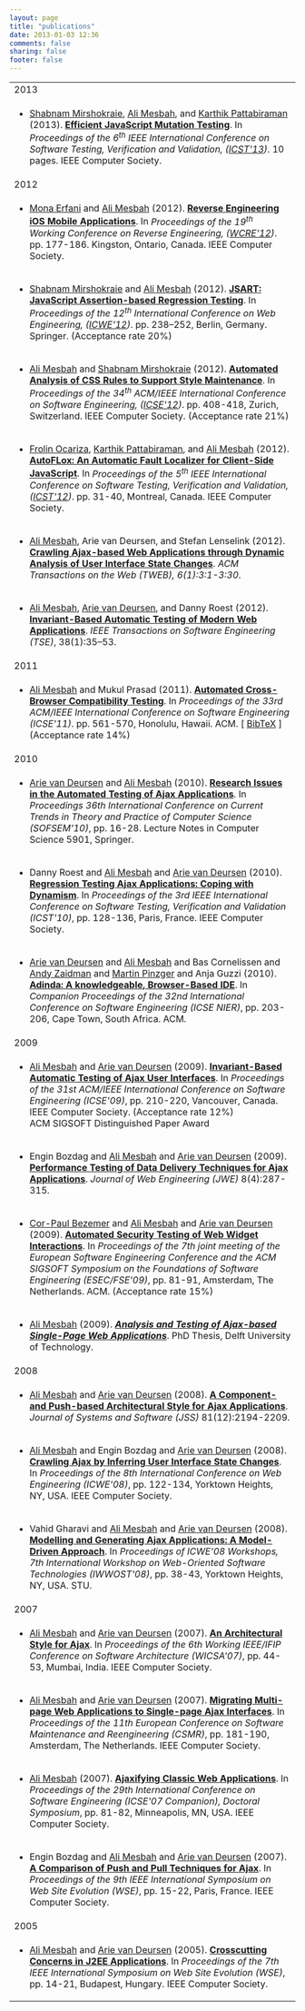 ```yaml
---
layout: page
title: "publications"
date: 2013-01-03 12:36
comments: false
sharing: false
footer: false
---
```




<table style="width:100%">
<tbody>


<tr><td class="year">2013</td></tr>


<tr><td class="pub"><ul><li class="pub"><a href="http://www.ece.ubc.ca/~shabnamm/">Shabnam Mirshokraie</a>,  <a class="author" href="http://ece.ubc.ca/~amesbah/">Ali Mesbah</a>, and <a href="http://blogs.ubc.ca/karthik/">Karthik Pattabiraman</a> (2013). 
<b><a href="#">Efficient JavaScript Mutation Testing</a></b>. In <i>Proceedings of the 6<sup>th</sup> IEEE International Conference on Software Testing, Verification and Validation, (<a href="http://www.icst.lu" target="_blank">ICST'13</a>)</i>. 10 pages. IEEE Computer Society.
</li></ul></td></tr>



<tr><td class="year">2012</td></tr>

<tr><td class="pub"><ul><li class="pub"><a href="http://www.ece.ubc.ca/~merfani/">Mona Erfani</a> and <a class="author" href="http://ece.ubc.ca/~amesbah/">Ali Mesbah</a> (2012). 
<b><a href="http://ece.ubc.ca/~amesbah/docs/wcre12.pdf">Reverse Engineering iOS Mobile Applications</a></b>. In <i>Proceedings of the 19<sup>th</sup> Working Conference on Reverse Engineering, (<a href="http://www.distat.unimol.it/wcre2012/" target="_blank">WCRE'12</a>)</i>. pp. 177-186. Kingston, Ontario, Canada. IEEE Computer Society. 
</li></ul></td></tr>



<tr><td class="pub"><ul><li class="pub"><a href="http://www.ece.ubc.ca/~shabnamm/">Shabnam Mirshokraie</a> and <a class="author" href="http://ece.ubc.ca/~amesbah/">Ali Mesbah</a> (2012). 
<b><a href="http://www.ece.ubc.ca/~amesbah/docs/icwe12.pdf">JSART: JavaScript Assertion-based Regression Testing</a></b>. In <i>Proceedings of the 12<sup>th</sup> International Conference on Web Engineering, (<a href="http://icwe2012.webengineering.org" target="_blank">ICWE'12</a>)</i>. pp. 238–252, Berlin, Germany. Springer. (Acceptance rate 20%)
</li></ul></td></tr>


<tr><td class="pub"><ul><li class="pub"><a class="author" href="http://ece.ubc.ca/~amesbah/">Ali Mesbah</a> and <a href="http://www.ece.ubc.ca/~shabnamm/">Shabnam Mirshokraie</a> (2012). 
<b><a href="http://www.ece.ubc.ca/~amesbah/docs/icse12.pdf">Automated Analysis of CSS Rules to Support Style Maintenance</a></b>. In <i>Proceedings of the 34<sup>th</sup> ACM/IEEE International Conference on Software Engineering, (<a href="http://www.ifi.uzh.ch/icse2012/home/" target="_blank">ICSE'12</a>)</i>. pp. 408-418, Zurich, Switzerland. IEEE Computer Society. (Acceptance rate 21%)
</li></ul></td></tr>


<tr><td class="pub"><ul><li class="pub"><a href="http://ece.ubc.ca/~frolino/">Frolin Ocariza</a>, <a href="http://blogs.ubc.ca/karthik/">Karthik Pattabiraman</a>, and <a class="author" href="http://ece.ubc.ca/~amesbah/">Ali Mesbah</a> (2012). 
<b><a href="http://www.ece.ubc.ca/~amesbah/docs/icst12.pdf">AutoFLox: An Automatic Fault  Localizer for Client-Side JavaScript</a></b>. In <i>Proceedings of the 5<sup>th</sup> IEEE International Conference on Software Testing, Verification and Validation, (<a href="http://icst2012.soccerlab.polymtl.ca" target="_blank">ICST'12</a>)</i>. pp. 31-40, Montreal, Canada. IEEE Computer Society.
</li></ul></td></tr>



<tr><td class="pub"><ul><li class="pub">
<a class="author" href="http://ece.ubc.ca/~amesbah/">Ali Mesbah</a>, Arie van Deursen, and Stefan Lenselink (2012). 
<b><a href="/~amesbah/docs/tweb-final.pdf">Crawling Ajax-based Web Applications through Dynamic Analysis of User Interface State Changes</a></b>. <i>ACM Transactions on the Web (TWEB), 6(1):3:1-3:30</i>.
</li></ul></td></tr>


<tr><td class="pub"><ul><li class="pub">
<a class="author" href="http://ece.ubc.ca/~amesbah/">Ali Mesbah</a>, <a class="author" href="http://www.st.ewi.tudelft.nl/~arie/">Arie van Deursen</a>, and Danny Roest (2012). 
<b><a href="http://www.ece.ubc.ca/~amesbah/docs/tse11.pdf">Invariant-Based Automatic Testing of Modern Web Applications</a></b>. <i>IEEE Transactions on Software Engineering (TSE)</i>, 38(1):35–53.</li></ul></td></tr>



<tr><td class="year">2011</td></tr>


<tr><td class="pub"><ul><li class="pub">
<a class="author" href="http://ece.ubc.ca/~amesbah/">Ali Mesbah</a> and Mukul Prasad (2011). <b><a href="http://www.ece.ubc.ca/~amesbah/docs/icse11.pdf">Automated Cross-Browser Compatibility Testing</a></b>. In <i>Proceedings of the 33rd ACM/IEEE International Conference on Software Engineering (ICSE'11)</i>. pp. 561-570, Honolulu, Hawaii. ACM.
[&nbsp;<a class="bibtex button" href="http://www.ece.ubc.ca/biblio/export/bibtex/33061">BibTeX</a>&nbsp;] (Acceptance rate 14%)
</li></ul></td></tr>

<tr><td class="year">2010</td></tr>
<tr><td class="pub"><ul><li class="pub">
<a class="author" href="http://www.st.ewi.tudelft.nl/~arie/">Arie van Deursen</a> and <a class="author" href="http://ece.ubc.ca/~amesbah/">Ali Mesbah</a> (2010). <b><a href="http://swerl.tudelft.nl/twiki/pub/Main/TechnicalReports/TUD-SERG-2009-032.pdf">Research Issues in the Automated Testing of Ajax Applications</a></b>. In <i>Proceedings 36th International Conference on Current Trends in Theory and Practice of Computer Science (SOFSEM'10)</i>, pp. 16-28. Lecture Notes in Computer Science 5901, Springer.
</li></ul></td></tr>
<tr><td class="pub"><ul><li class="pub">
Danny Roest and <a class="author" href="http://ece.ubc.ca/~amesbah/">Ali Mesbah</a> and <a class="author" href="http://www.st.ewi.tudelft.nl/~arie/">Arie van Deursen</a> (2010). <b><a href="http://swerl.tudelft.nl/twiki/pub/Main/TechnicalReports/TUD-SERG-2009-028.pdf">Regression Testing Ajax Applications: Coping with Dynamism</a></b>. In <i>Proceedings of the 3rd IEEE International Conference on Software Testing, Verification and Validation (ICST'10)</i>, pp. 128-136, Paris, France. IEEE Computer Society.
</li></ul></td></tr>
<tr><td class="pub"><ul><li class="pub">
<a class="author" href="http://www.st.ewi.tudelft.nl/~arie/">Arie van Deursen</a> and <a class="author" href="http://ece.ubc.ca/~amesbah/">Ali Mesbah</a> and Bas Cornelissen and <a class="author" href="http://www.st.ewi.tudelft.nl/~zaidman">Andy Zaidman</a> and <a class="author" href="http://www.pds.twi.tudelft.nl/people/pinzger">Martin Pinzger</a> and Anja Guzzi (2010). <b><a href="http://swerl.tudelft.nl/twiki/pub/Main/TechnicalReports/TUD-SERG-2010-005.pdf">Adinda: A knowledgeable, Browser-Based IDE</a></b>. In <i>Companion Proceedings of the 32nd International Conference on Software Engineering (ICSE NIER)</i>, pp. 203-206, Cape Town, South Africa. ACM.
</li></ul></td></tr>

<tr><td class="year">2009</td></tr>
<tr><td class="pub"><ul><li class="pub">
<a class="author" href="http://ece.ubc.ca/~amesbah/">Ali Mesbah</a> and <a class="author" href="http://www.st.ewi.tudelft.nl/~arie/">Arie van Deursen</a> (2009). <b><a href="docs/icse09.pdf">Invariant-Based Automatic Testing of Ajax User Interfaces</a></b>. In <i>Proceedings of the 31st ACM/IEEE International Conference on Software Engineering (ICSE'09)</i>, pp. 210-220, Vancouver, Canada. IEEE Computer Society. (Acceptance rate 12%)
 <div class="award">ACM SIGSOFT Distinguished Paper Award</div></li></ul></td></tr>

<tr><td class="pub"><ul><li class="pub">
Engin Bozdag and <a class="author" href="http://ece.ubc.ca/~amesbah/">Ali Mesbah</a> and <a class="author" href="http://www.st.ewi.tudelft.nl/~arie/">Arie van Deursen</a> (2009). <b><a href="http://swerl.tudelft.nl/twiki/pub/Main/TechnicalReports/TUD-SERG-2008-009.pdf">Performance Testing of Data Delivery Techniques for Ajax Applications</a></b>. <i>Journal of Web Engineering (JWE)</i> 8(4):287-315.
</li></ul></td></tr>
<tr><td class="pub"><ul><li class="pub">
<a class="author" href="http://swerl.tudelft.nl/bin/view/Main/CorPaulBezemer">Cor-Paul Bezemer</a> and <a class="author" href="http://ece.ubc.ca/~amesbah/">Ali Mesbah</a> and <a class="author" href="http://www.st.ewi.tudelft.nl/~arie/">Arie van Deursen</a> (2009). <b><a href="docs/fse09.pdf">Automated Security Testing of Web Widget Interactions</a></b>. In <i>Proceedings of the 7th joint meeting of the European Software Engineering Conference and the ACM SIGSOFT Symposium on the Foundations of Software Engineering (ESEC/FSE'09)</i>, pp. 81-91, Amsterdam, The Netherlands. ACM. (Acceptance rate 15%)
</li></ul></td></tr>
<tr><td class="pub"><ul><li class="pub">
<a class="author" href="http://ece.ubc.ca/~amesbah/">Ali Mesbah</a> (2009). <i><b><a href="http://ece.ubc.ca/~amesbah/docs/mesbah-dissertation.pdf">Analysis and Testing of Ajax-based Single-Page Web Applications</a></b></i>. PhD Thesis, Delft University of Technology.
</li></ul></td></tr>

<tr><td class="year">2008</td></tr>
<tr><td class="pub"><ul><li class="pub">
<a class="author" href="http://ece.ubc.ca/~amesbah/">Ali Mesbah</a> and <a class="author" href="http://www.st.ewi.tudelft.nl/~arie/">Arie van Deursen</a> (2008). <b><a href="http://swerl.tudelft.nl/twiki/pub/Main/TechnicalReports/TUD-SERG-2008-013.pdf">A Component- and Push-based Architectural Style for Ajax Applications</a></b>. <i>Journal of Systems and Software (JSS)</i> 81(12):2194-2209.
</li></ul></td></tr>
<tr><td class="pub"><ul><li class="pub">
<a class="author" href="http://ece.ubc.ca/~amesbah/">Ali Mesbah</a> and Engin Bozdag and <a class="author" href="http://www.st.ewi.tudelft.nl/~arie/">Arie van Deursen</a> (2008). <b><a href="docs/icwe08.pdf">Crawling Ajax by Inferring User Interface State Changes</a></b>. In <i>Proceedings of the 8th International Conference on Web Engineering (ICWE'08)</i>, pp. 122-134, Yorktown Heights, NY, USA. IEEE Computer Society.
</li></ul></td></tr>
<tr><td class="pub"><ul><li class="pub">
Vahid Gharavi and <a class="author" href="http://ece.ubc.ca/~amesbah/">Ali Mesbah</a> and <a class="author" href="http://www.st.ewi.tudelft.nl/~arie/">Arie van Deursen</a> (2008). <b><a href="http://swerl.tudelft.nl/twiki/pub/Main/TechnicalReports/TUD-SERG-2008-024.pdf">Modelling and Generating Ajax Applications: A Model-Driven Approach</a></b>. In <i>Proceedings of ICWE'08 Workshops, 7th International Workshop on Web-Oriented Software Technologies (IWWOST'08)</i>, pp. 38-43, Yorktown Heights, NY, USA. STU.
</li></ul></td></tr>

<tr><td class="year">2007</td></tr>
<tr><td class="pub"><ul><li class="pub">
<a class="author" href="http://ece.ubc.ca/~amesbah/">Ali Mesbah</a> and <a class="author" href="http://www.st.ewi.tudelft.nl/~arie/">Arie van Deursen</a> (2007). <b><a href="http://arxiv.org/pdf/cs.SE/0608111">An Architectural Style for Ajax</a></b>. In <i>Proceedings of the 6th Working IEEE/IFIP Conference on Software Architecture (WICSA'07)</i>, pp. 44-53, Mumbai, India. IEEE Computer Society.
</li></ul></td></tr>
<tr><td class="pub"><ul><li class="pub">
<a class="author" href="http://ece.ubc.ca/~amesbah/">Ali Mesbah</a> and <a class="author" href="http://www.st.ewi.tudelft.nl/~arie/">Arie van Deursen</a> (2007). <b><a href="http://arxiv.org/pdf/cs.SE/0610094">Migrating Multi-page Web Applications to Single-page Ajax Interfaces</a></b>. In <i>Proceedings of the 11th European Conference on Software Maintenance and Reengineering (CSMR)</i>, pp. 181-190, Amsterdam, The Netherlands. IEEE Computer Society.
</li></ul></td></tr>
<tr><td class="pub"><ul><li class="pub">
<a class="author" href="http://ece.ubc.ca/~amesbah/">Ali Mesbah</a> (2007). <b><a href="http://swerl.tudelft.nl/twiki/pub/Main/SpciProject/icse-published.pdf">Ajaxifying Classic Web Applications</a></b>. In <i>Proceedings of the 29th International Conference on Software Engineering (ICSE'07 Companion), Doctoral Symposium</i>, pp. 81-82, Minneapolis, MN, USA. IEEE Computer Society.
</li></ul></td></tr>
<tr><td class="pub"><ul><li class="pub">
Engin Bozdag and <a class="author" href="http://ece.ubc.ca/~amesbah/">Ali Mesbah</a> and <a class="author" href="http://www.st.ewi.tudelft.nl/~arie/">Arie van Deursen</a> (2007). <b><a href="http://swerl.tudelft.nl/twiki/pub/Main/TechnicalReports/TUD-SERG-2007-016.pdf">A Comparison of Push and Pull Techniques for Ajax</a></b>. In <i>Proceedings of the 9th IEEE International Symposium on Web Site Evolution (WSE)</i>, pp. 15-22, Paris, France. IEEE Computer Society.
</li></ul></td></tr>

<tr><td class="year">2005</td></tr>
<tr><td class="pub"><ul><li class="pub">
<a class="author" href="http://ece.ubc.ca/~amesbah/">Ali Mesbah</a> and <a class="author" href="http://www.st.ewi.tudelft.nl/~arie/">Arie van Deursen</a> (2005). <b><a href="http://homepages.cwi.nl/~arie/papers/aopetstore/wse05.pdf">Crosscutting Concerns in J2EE Applications</a></b>. In  <i>Proceedings of the 7th IEEE International Symposium on Web Site Evolution (WSE)</i>, pp. 14-21, Budapest, Hungary. IEEE Computer Society.
</li></ul></td></tr>
</tbody></table>